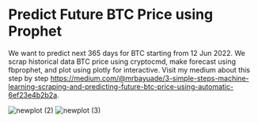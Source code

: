 # Predict Future BTC Price using Prophet
We want to predict next 365 days for BTC starting from 12 Jun 2022. We scrap historical data BTC price using cryptocmd, make forecast using fbprophet, and plot using plotly for interactive. Visit my medium about this step by step https://medium.com/@mrbayuade/3-simple-steps-machine-learning-scraping-and-predicting-future-btc-price-using-automatic-6ef23e4b2b2a.

![newplot (2)](https://user-images.githubusercontent.com/89618021/173489497-642d2a2f-63db-4656-b9da-26ae7574778b.png)
![newplot (3)](https://user-images.githubusercontent.com/89618021/173489563-a675a1bd-7e44-431b-b767-8dd0d19a5be5.png)
